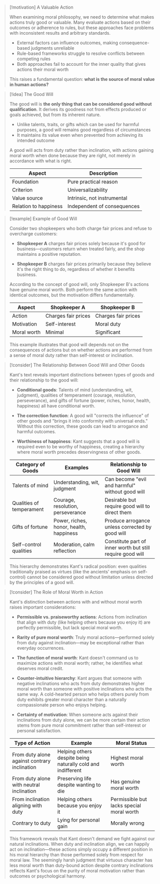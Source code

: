 > [!motivation] A Valuable Action
> 
> When examining moral philosophy, we need to determine what makes actions truly good or valuable. Many evaluate actions based on their outcomes or adherence to rules, but these approaches face problems with inconsistent results and arbitrary standards.
> 
> - External factors can influence outcomes, making consequence-based judgments unreliable
> - Rule-based frameworks struggle to resolve conflicts between competing rules
> - Both approaches fail to account for the inner quality that gives actions their moral worth
> 
> This raises a fundamental question: **what is the source of moral value in human actions?**

> [!idea] The Good Will
> 
> The good will is **the only thing that can be considered good without qualification**. It derives its goodness not from effects produced or goals achieved, but from its inherent nature.
> 
> - Unlike talents, traits, or gifts which can be used for harmful purposes, a good will remains good regardless of circumstances
> - It maintains its value even when prevented from achieving its intended outcome
> 
> A good will acts from duty rather than inclination, with actions gaining moral worth when done because they are right, not merely in accordance with what is right.
> 
> |Aspect|Description|
> |---|---|
> |Foundation|Pure practical reason|
> |Criterion|Universalizability|
> |Value source|Intrinsic, not instrumental|
> |Relation to happiness|Independent of consequences|

> [!example] Example of Good Will
> 
> Consider two shopkeepers who both charge fair prices and refuse to overcharge customers:
> 
> - **Shopkeeper A** charges fair prices solely because it's good for business—customers return when treated fairly, and the shop maintains a positive reputation.
>     
> - **Shopkeeper B** charges fair prices primarily because they believe it's the right thing to do, regardless of whether it benefits business.
>     
> 
> According to the concept of good will, only Shopkeeper B's actions have genuine moral worth. Both perform the same action with identical outcomes, but the motivation differs fundamentally.
> 
> |Aspect|Shopkeeper A|Shopkeeper B|
> |---|---|---|
> |Action|Charges fair prices|Charges fair prices|
> |Motivation|Self-interest|Moral duty|
> |Moral worth|Minimal|Significant|
> 
> This example illustrates that good will depends not on the consequences of actions but on whether actions are performed from a sense of moral duty rather than self-interest or inclination.

> [!consider] The Relationship Between Good Will and Other Goods
> 
> Kant's text reveals important distinctions between types of goods and their relationship to the good will:
> 
> - **Conditional goods**: Talents of mind (understanding, wit, judgment), qualities of temperament (courage, resolution, perseverance), and gifts of fortune (power, riches, honor, health, happiness) all have conditional worth.
>     
> - **The correction function**: A good will "corrects the influence" of other goods and "brings it into conformity with universal ends." Without this correction, these goods can lead to arrogance and harmful outcomes.
>     
> - **Worthiness of happiness**: Kant suggests that a good will is required even to be worthy of happiness, creating a hierarchy where moral worth precedes deservingness of other goods.
>     
> 
> |Category of Goods|Examples|Relationship to Good Will|
> |---|---|---|
> |Talents of mind|Understanding, wit, judgment|Can become "evil and harmful" without good will|
> |Qualities of temperament|Courage, resolution, perseverance|Desirable but require good will to direct them|
> |Gifts of fortune|Power, riches, honor, health, happiness|Produce arrogance unless corrected by good will|
> |Self-control qualities|Moderation, calm reflection|Constitute part of inner worth but still require good will|
> 
> This hierarchy demonstrates Kant's radical position: even qualities traditionally praised as virtues (like the ancients' emphasis on self-control) cannot be considered good without limitation unless directed by the principles of a good will.

> [!consider] The Role of Moral Worth in Action
> 
> Kant's distinction between actions with and without moral worth raises important considerations:
> 
> - **Permissible vs. praiseworthy actions**: Actions from inclination that align with duty (like helping others because you enjoy it) are perfectly permissible, but lack special moral worth.
>     
> - **Rarity of pure moral worth**: Truly moral actions—performed solely from duty against inclination—may be exceptional rather than everyday occurrences.
>     
> - **The function of moral worth**: Kant doesn't command us to maximize actions with moral worth; rather, he identifies what deserves moral credit.
>     
> - **Counter-intuitive hierarchy**: Kant argues that someone with negative inclinations who acts from duty demonstrates higher moral worth than someone with positive inclinations who acts the same way. A cold-hearted person who helps others purely from duty exhibits greater moral character than a naturally compassionate person who enjoys helping.
>     
> - **Certainty of motivation**: When someone acts against their inclinations from duty alone, we can be more certain their action stems from pure moral commitment rather than self-interest or personal satisfaction.
>     
> 
> |Type of Action|Example|Moral Status|
> |---|---|---|
> |From duty alone against contrary inclination|Helping others despite being naturally cold and indifferent|Highest moral worth|
> |From duty alone with neutral inclination|Preserving life despite wanting to die|Has genuine moral worth|
> |From inclination aligning with duty|Helping others because you enjoy it|Permissible but lacks special moral worth|
> |Contrary to duty|Lying for personal gain|Morally wrong|
> 
> This framework reveals that Kant doesn't demand we fight against our natural inclinations. When duty and inclination align, we can happily act on inclination—these actions simply occupy a different position in his moral hierarchy than those performed solely from respect for moral law. The seemingly harsh judgment that virtuous character has less moral worth than duty-bound action despite contrary inclinations reflects Kant's focus on the purity of moral motivation rather than outcomes or psychological harmony.
